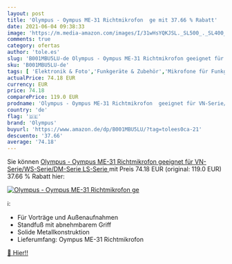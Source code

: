 ```yaml
---
layout: post
title: 'Olympus - Oympus ME-31 Richtmikrofon  ge mit 37.66 % Rabatt'
date: 2021-06-04 09:38:33
image: 'https://m.media-amazon.com/images/I/31wHsYQKJSL._SL500_._SL400_.jpg'
comments: true
category: ofertas
author: 'tole.es'
slug: 'B001MBU5LU-de Olympus - Oympus ME-31 Richtmikrofon geeignet für VN-...'
sku: 'B001MBU5LU-de'
tags: [ 'Elektronik & Foto','Funkgeräte & Zubehör','Mikrofone für Funkgeräte','Zubehör für Funkgeräte','olympus', ]
actualPrice: 74.18 EUR
currency: EUR
price: 74.18
comparePrice: 119.0 EUR
prodname: 'Olympus - Oympus ME-31 Richtmikrofon  geeignet für VN-Serie/WS-Serie/DM-Serie  LS-Serie '
country: 'de'
flag: '🇩🇪'
brand: 'Olympus'
buyurl: 'https://www.amazon.de/dp/B001MBU5LU/?tag=tolees0ca-21'
descuento: '37.66'
average: '74.18'
---
```


Sie können [Olympus - Oympus ME-31 Richtmikrofon  geeignet für VN-Serie/WS-Serie/DM-Serie  LS-Serie ](https://www.amazon.de/dp/B001MBU5LU/?tag=tolees0ca-21) mit Preis 74.18 EUR (original: 119.0 EUR) 37.66 % Rabatt hier:

[![Olympus - Oympus ME-31 Richtmikrofon  ge](https://m.media-amazon.com/images/I/31wHsYQKJSL._SL500_._SL400_.jpg)](https://www.amazon.de/dp/B001MBU5LU/?tag=tolees0ca-21)

ℹ️:

- Für Vorträge und Außenaufnahmen
- Standfuß mit abnehmbarem Griff
- Solide Metallkonstruktion
- Lieferumfang: Oympus ME-31 Richtmikrofon

[🛒 Hier!!](https://www.amazon.de/dp/B001MBU5LU/?tag=tolees0ca-21)
